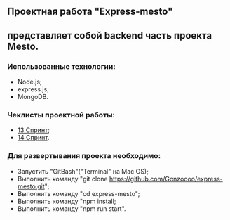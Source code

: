 ## Проектная работа "Express-mesto"
## представляет собой backend часть проекта Mesto.


### Использованные технологии:

- Node.js;
- express.js;
- MongoDB.

### Чеклисты проектной работы:
- [13 Спринт](https://code.s3.yandex.net/web-developer/checklists-pdf/new-program/checklist_13.pdf); 
- [14 Спринт](https://code.s3.yandex.net/web-developer/checklists-pdf/new-program/checklist_14.pdf).

### Для развертывания проекта необходимо:
- Запустить "GitBash"("Terminal" на Mac OS);
- Выполнить команду "git clone https://github.com/Gonzoooo/express-mesto.git";
- Выполнить команду "cd express-mesto";
- Выполнить команду "npm install;
- Выполнить команду "npm run start".
